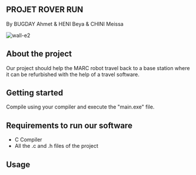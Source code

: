 ## PROJET ROVER RUN 

By BUGDAY Ahmet & HENI Beya & CHINI Meissa


![wall-e2](https://github.com/user-attachments/assets/548a2156-37b6-44ce-8e3b-8198548cfc01)

## About the project

Our project should help the MARC robot travel back to a base station where it can be refurbished with the help of a travel software.

## Getting started

Compile using your compiler and execute the "main.exe" file.

## Requirements to run our software

- C Compiler
- All the .c and .h files of the project

## Usage

 ```c
